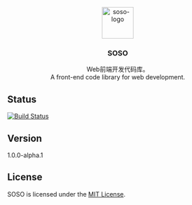 <p align="center">
  
  <a href="#">
    <img src="https://cdn.rawgit.com/tatwd/soso/master/assets/img/soso-logo.svg" alt="soso-logo" height="72">
  </a>

  <h3 align="center">SOSO</h3>
  
  <p align="center">
    Web前端开发代码库。<br>
    A front-end code library for web development.
  <p>

</p>

## Status

[![Build Status](https://travis-ci.org/tatwd/soso.svg?branch=master)](https://travis-ci.org/tatwd/soso)

## Version

1.0.0-alpha.1

## License

SOSO is licensed under the [MIT License](https://opensource.org/licenses/MIT).
